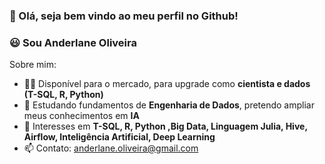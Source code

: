 ### 👋 Olá, seja bem vindo ao meu perfil no Github!


### 😃 **Sou Anderlane Oliveira**

Sobre mim:

- 👨‍💻 Disponível para o mercado, para upgrade como **cientista e dados (T-SQL, R, Python)**
- 🌱 Estudando fundamentos de **Engenharia de Dados**, pretendo ampliar meus conhecimentos em **IA**
- 💬 Interesses em **T-SQL, R, Python ,Big Data, Linguagem Julia, Hive, Airflow, Inteligência Artificial, Deep Learning**
- 📫 Contato: anderlane.oliveira@gmail.com

<!--

-->
